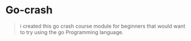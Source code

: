 # Go-crash

>  i created this go crash course module for beginners that would want to try using the go Programming language.
